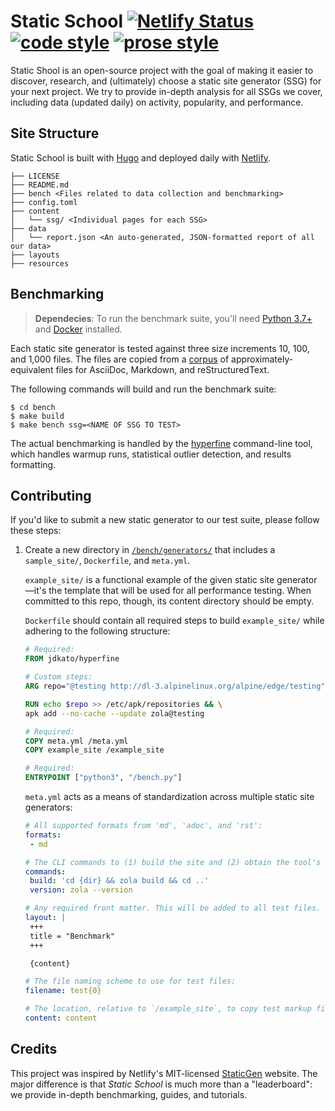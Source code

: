 # Static School [![Netlify Status](https://api.netlify.com/api/v1/badges/ed60bc51-026c-4e4d-b22f-3b16cfc70493/deploy-status)](https://app.netlify.com/sites/festive-wiles-39ebae/deploys) [![code style](https://img.shields.io/badge/code%20style-black-%23000.svg?style=flat&logo=python&logoColor=white)](https://black.readthedocs.io/en/stable/) [![prose style](https://img.shields.io/badge/prose%20style-vale-success?style=flat&logo=markdown&logoColor=white)](https://github.com/errata-ai/vale)

Static Shool is an open-source project with the goal of making it easier to discover, research, and (ultimately) choose a static site generator (SSG) for your next project. We try to provide in-depth analysis for all SSGs we cover, including data (updated daily) on activity, popularity, and performance.

## Site Structure

Static School is built with [Hugo](https://gohugo.io/) and deployed daily with [Netlify](https://www.netlify.com/).

```text
├── LICENSE
├── README.md
├── bench <Files related to data collection and benchmarking>
├── config.toml
├── content
│   └── ssg/ <Individual pages for each SSG>
├── data
│   └── report.json <An auto-generated, JSON-formatted report of all our data>
├── layouts
├── resources
```

## Benchmarking

> **Dependecies**: To run the benchmark suite, you'll need [Python 3.7+](https://www.python.org/downloads/) and [Docker](https://www.docker.com/products/docker-desktop) installed.

Each static site generator is tested against three size increments 10, 100, and 1,000 files. The files are copied from a [corpus](https://github.com/errata-ai/static-school/tree/master/bench/corpus) of approximately-equivalent files for AsciiDoc, Markdown, and reStructuredText.

The following commands will build and run the benchmark suite:

```shell
$ cd bench
$ make build
$ make bench ssg=<NAME OF SSG TO TEST>
```

The actual benchmarking is handled by the [hyperfine](https://github.com/sharkdp/hyperfine) command-line tool, which handles warmup runs, statistical outlier detection, and results formatting.

## Contributing

If you'd like to submit a new static generator to our test suite, please follow these steps:

1. Create a new directory in [`/bench/generators/`][1] that includes a `sample_site/`, `Dockerfile`, and `meta.yml`.

   `example_site/` is a functional example of the given static site generator&mdash;it's the template that will be used for all performance testing. When committed to this repo, though, its content directory should be empty.
   
   `Dockerfile` should contain all required steps to build `example_site/` while adhering to the following structure:
   
   ```dockerfile
   # Required:
   FROM jdkato/hyperfine

   # Custom steps:
   ARG repo="@testing http://dl-3.alpinelinux.org/alpine/edge/testing"

   RUN echo $repo >> /etc/apk/repositories && \
   apk add --no-cache --update zola@testing

   # Required:
   COPY meta.yml /meta.yml
   COPY example_site /example_site

   # Required:
   ENTRYPOINT ["python3", "/bench.py"]
   ```
   
   `meta.yml` acts as a means of standardization across multiple static site generators:
   
   ```yaml
   # All supported formats from 'md', 'adoc', and 'rst':
   formats:
    - md
   
   # The CLI commands to (1) build the site and (2) obtain the tool's version:
   commands:
    build: 'cd {dir} && zola build && cd ..'
    version: zola --version
   
   # Any required front matter. This will be added to all test files.
   layout: |
    +++
    title = "Benchmark"
    +++

    {content}
   
   # The file naming scheme to use for test files:
   filename: test{0}
   
   # The location, relative to `/example_site`, to copy test markup files:
   content: content
   ```

## Credits

This project was inspired by Netlify's MIT-licensed [StaticGen](https://www.staticgen.com/) website. The major difference is that *Static School* is much more than a "leaderboard": we provide in-depth benchmarking, guides, and tutorials.


[1]: https://github.com/errata-ai/static-school/tree/master/bench/generators
